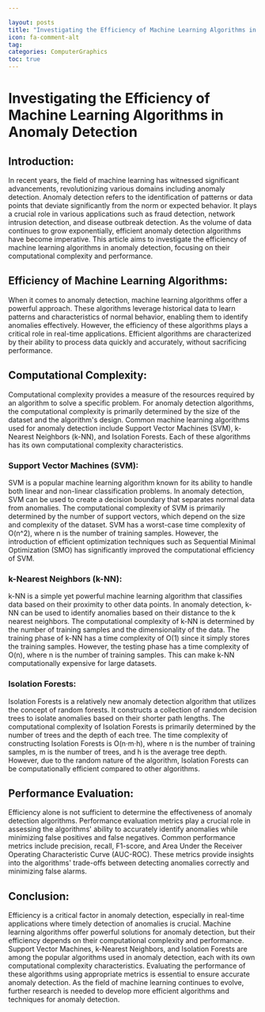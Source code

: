 ```yaml
---

layout: posts
title: "Investigating the Efficiency of Machine Learning Algorithms in Anomaly Detection"
icon: fa-comment-alt
tag:      
categories: ComputerGraphics
toc: true
---
```




# Investigating the Efficiency of Machine Learning Algorithms in Anomaly Detection

## Introduction:

In recent years, the field of machine learning has witnessed significant advancements, revolutionizing various domains including anomaly detection. Anomaly detection refers to the identification of patterns or data points that deviate significantly from the norm or expected behavior. It plays a crucial role in various applications such as fraud detection, network intrusion detection, and disease outbreak detection. As the volume of data continues to grow exponentially, efficient anomaly detection algorithms have become imperative. This article aims to investigate the efficiency of machine learning algorithms in anomaly detection, focusing on their computational complexity and performance.

## Efficiency of Machine Learning Algorithms:

When it comes to anomaly detection, machine learning algorithms offer a powerful approach. These algorithms leverage historical data to learn patterns and characteristics of normal behavior, enabling them to identify anomalies effectively. However, the efficiency of these algorithms plays a critical role in real-time applications. Efficient algorithms are characterized by their ability to process data quickly and accurately, without sacrificing performance.

## Computational Complexity:

Computational complexity provides a measure of the resources required by an algorithm to solve a specific problem. For anomaly detection algorithms, the computational complexity is primarily determined by the size of the dataset and the algorithm's design. Common machine learning algorithms used for anomaly detection include Support Vector Machines (SVM), k-Nearest Neighbors (k-NN), and Isolation Forests. Each of these algorithms has its own computational complexity characteristics.

### Support Vector Machines (SVM):

SVM is a popular machine learning algorithm known for its ability to handle both linear and non-linear classification problems. In anomaly detection, SVM can be used to create a decision boundary that separates normal data from anomalies. The computational complexity of SVM is primarily determined by the number of support vectors, which depend on the size and complexity of the dataset. SVM has a worst-case time complexity of O(n^2), where n is the number of training samples. However, the introduction of efficient optimization techniques such as Sequential Minimal Optimization (SMO) has significantly improved the computational efficiency of SVM.

### k-Nearest Neighbors (k-NN):

k-NN is a simple yet powerful machine learning algorithm that classifies data based on their proximity to other data points. In anomaly detection, k-NN can be used to identify anomalies based on their distance to the k nearest neighbors. The computational complexity of k-NN is determined by the number of training samples and the dimensionality of the data. The training phase of k-NN has a time complexity of O(1) since it simply stores the training samples. However, the testing phase has a time complexity of O(n), where n is the number of training samples. This can make k-NN computationally expensive for large datasets.

### Isolation Forests:

Isolation Forests is a relatively new anomaly detection algorithm that utilizes the concept of random forests. It constructs a collection of random decision trees to isolate anomalies based on their shorter path lengths. The computational complexity of Isolation Forests is primarily determined by the number of trees and the depth of each tree. The time complexity of constructing Isolation Forests is O(n⋅m⋅h), where n is the number of training samples, m is the number of trees, and h is the average tree depth. However, due to the random nature of the algorithm, Isolation Forests can be computationally efficient compared to other algorithms.

## Performance Evaluation:

Efficiency alone is not sufficient to determine the effectiveness of anomaly detection algorithms. Performance evaluation metrics play a crucial role in assessing the algorithms' ability to accurately identify anomalies while minimizing false positives and false negatives. Common performance metrics include precision, recall, F1-score, and Area Under the Receiver Operating Characteristic Curve (AUC-ROC). These metrics provide insights into the algorithms' trade-offs between detecting anomalies correctly and minimizing false alarms.

## Conclusion:

Efficiency is a critical factor in anomaly detection, especially in real-time applications where timely detection of anomalies is crucial. Machine learning algorithms offer powerful solutions for anomaly detection, but their efficiency depends on their computational complexity and performance. Support Vector Machines, k-Nearest Neighbors, and Isolation Forests are among the popular algorithms used in anomaly detection, each with its own computational complexity characteristics. Evaluating the performance of these algorithms using appropriate metrics is essential to ensure accurate anomaly detection. As the field of machine learning continues to evolve, further research is needed to develop more efficient algorithms and techniques for anomaly detection.